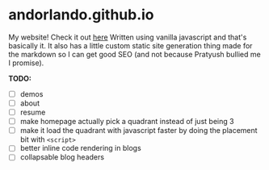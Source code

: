 # andorlando.github.io

My website! Check it out [here](https://andorlando.github.io/) Written using vanilla javascript
and that's basically it. It also has a little custom static site generation thing made for the
markdown so I can get good SEO (and not because Pratyush bullied me I promise).

**TODO:**
- [ ] demos
- [ ] about
- [ ] resume
- [ ] make homepage actually pick a quadrant instead of just being 3
- [ ] make it load the quadrant with javascript faster by doing the placement bit with `<script>`
- [ ] better inline code rendering in blogs
- [ ] collapsable blog headers
